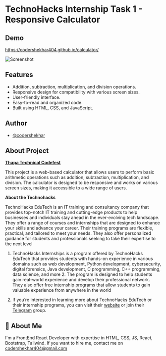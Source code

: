 # TechnoHacks Internship Task 1 - Responsive Calculator

## Demo

https://codershekhar404.github.io/calculator/

![Screenshot](https://raw.githubusercontent.com/codershekhar404/calculator/Home.png)

## Features

- Addition, subtraction, multiplication, and division operations.
- Responsive design for compatibility with various screen sizes.
- User-friendly interface.
- Easy-to-read and organized code.
- Built using HTML, CSS, and JavaScript.

## Author

- [@codershekhar](https://github.com/codershekhar404)

## About Project

[**Thapa Technical Codefest**](https://codefest.thapaonlineclass.com/)

This project is a web-based calculator that allows users to perform basic arithmetic operations such as addition, subtraction, multiplication, and division. The calculator is designed to be responsive and works on various screen sizes, making it accessible to a wide range of users.

**About the Technohacks**

TechnoHacks EduTech is an IT training and consultancy company that provides top-notch IT training and cutting-edge products to help businesses and individuals stay ahead in the ever-evolving tech landscape. They offer a range of courses and internships that are designed to enhance your skills and advance your career. Their training programs are flexible, practical, and tailored to meet your needs. They also offer personalized guidance for students and professionals seeking to take their expertise to the next level

1.  TechnoHacks Internships is a program offered by TechnoHacks EduTech that provides students with hands-on experience in various domains such as web development, Python development, cybersecurity, digital forensics, Java development, C programming, C++ programming, data science, and more 2. The program is designed to help students gain real-world experience and develop their professional network. They also offer free internship programs that allow students to gain valuable experience from anywhere in the world

2.  If you’re interested in learning more about TechnoHacks EduTech or their internship programs, you can visit their [website](https://technohacks.co.in/) or join their [Telegram](t.me/s/TechnoHacksofficial) group.

## 🚀 About Me

I'm a FrontEnd React Developer with expertise in HTML, CSS, JS, React, Bootstrap, Tailwind. If you want to hire me, contact me on [codershekhar404@gmail.com](mailto:codershekhar404@gmail.com)
